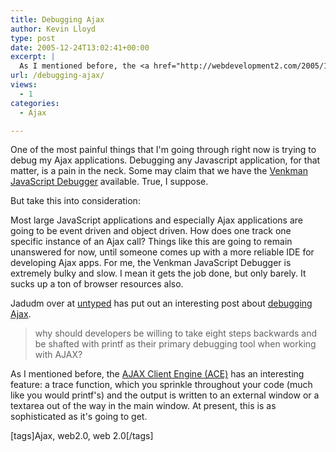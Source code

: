 ```yaml
---
title: Debugging Ajax
author: Kevin Lloyd
type: post
date: 2005-12-24T13:02:41+00:00
excerpt: |
  As I mentioned before, the <a href="http://webdevelopment2.com/2005/12/12/ajax-client-engine-ace-problems.htm">AJAX Client Engine (ACE)</a> has an interesting feature: a trace function, which you sprinkle throughout your code (much like you would printf's) and the output is written to an external window or a textarea out of the way in the main window.  At present, this is as sophisticated as it's going to get.
url: /debugging-ajax/
views:
  - 1
categories:
  - Ajax

---
```

One of the most painful things that I'm going through right now is trying to debug my Ajax applications. Debugging any Javascript application, for that matter, is a pain in the neck. Some may claim that we have the [Venkman JavaScript Debugger][1] available. True, I suppose.

But take this into consideration:

Most large JavaScript applications and especially Ajax applications are going to be event driven and object driven. How does one track one specific instance of an Ajax call? Things like this are going to remain unanswered for now, until someone comes up with a more reliable IDE for developing Ajax apps. For me, the Venkman JavaScript Debugger is extremely bulky and slow. I mean it gets the job done, but only barely. It sucks up a ton of browser resources also.

Jadudm over at [untyped][2] has put out an interesting post about [debugging Ajax][3].

> why should developers be willing to take eight steps backwards and be shafted with printf as their primary debugging tool when working with AJAX?

As I mentioned before, the [AJAX Client Engine (ACE)][4] has an interesting feature: a trace function, which you sprinkle throughout your code (much like you would printf's) and the output is written to an external window or a textarea out of the way in the main window. At present, this is as sophisticated as it's going to get.

[tags]Ajax, web2.0, web 2.0[/tags]

 [1]: http://www.hacksrus.com/~ginda/venkman/
 [2]: http://www.untyped.com
 [3]: http://www.untyped.com/untyping/archives/2005/12/printf_in_ajax.html
 [4]: https://webdevelopment2.com/2005/12/12/ajax-client-engine-ace-problems.htm